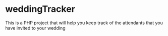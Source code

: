 # weddingTracker
This is a PHP project that will help you keep track of the attendants that you have invited to your wedding
